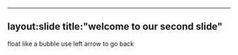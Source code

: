 -----
layout:slide
title:"welcome to our second slide"
-----
float like a bubble
use left arrow to go back
